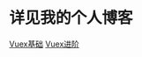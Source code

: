 # 详见我的个人博客 #
[Vuex基础](http://67.216.205.19:5219/#/blog/detail/_id=5adf01821a93f43485fbfb3c)
[Vuex进阶](http://67.216.205.19:5219/#/blog/detail/_id=5af11729cd6d52490aa23c56)